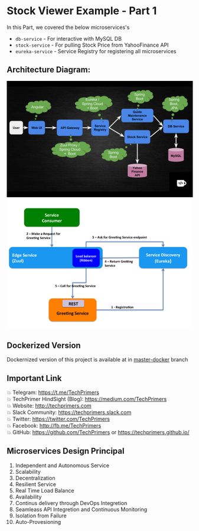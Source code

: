 # Stock Viewer Example - Part 1

In this Part, we covered the below microservices's
- `db-service` - For interactive with MySQL DB
- `stock-service` - For pulling Stock Price from YahooFinance API
- `eureka-service` - Service Registry for registering all microservices

## Architecture Diagram:
![Architecture 1](/Architecture_1.png)
![Architecture 2](/Architecture_2.png)

## Dockerized Version
Dockernized version of this project is available at in [master-docker](https://github.com/TechPrimers/stock-price-viewer-microservices-part1/tree/master-docker) branch

## Important Link
💥 Telegram: <https://t.me/TechPrimers><br>
💥 TechPrimer HindSight (Blog): <https://medium.com/TechPrimers><br>
💥 Website: <http://techprimers.com><br>
💥 Slack Community: <https://techprimers.slack.com><br>
💥 Twitter: <https://twitter.com/TechPrimers><br>
💥 Facebook: <http://fb.me/TechPrimers><br>
💥 GitHub: <https://github.com/TechPrimers> or <https://techprimers.github.io/><br>




## Microservices Design Principal
1. Independent and Autonomous Service<br>
2. Scalability<br>
3. Decentralization<br>
4. Resilient Service<br>
5. Real Time Load Balance<br>
6. Availability<br>
7. Continus delivery through DevOps Integretion<br>
8. Seamleass API Integretion and Continuous Monitoring<br>
9. Isolation from Failure<br>
10. Auto-Provesioning<br>
